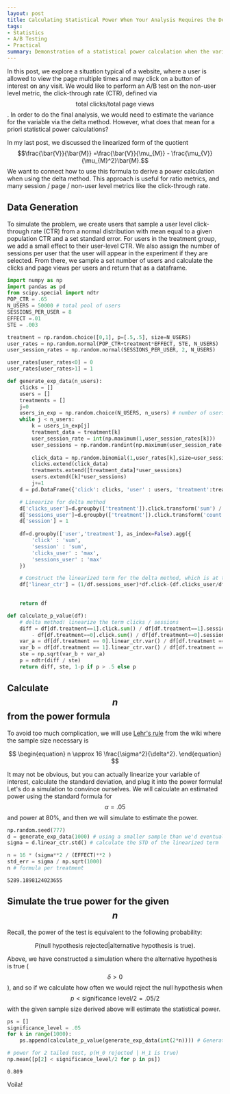 ```yaml
---
layout: post
title: Calculating Statistical Power When Your Analysis Requires the Delta Method
tags:
- Statistics
- A/B Testing
- Practical
summary: Demonstration of a statistical power calculation when the variable in question requires the use of the delta method-- i.e., it is a ratio metric.
---
```


In this post, we explore a situation typical of a website, where a user is allowed to view the page multiple times and may click on a button of interest on any visit. We would like to perform an A/B test on the non-user level metric, the click-through rate (CTR), defined via $$\text{total clicks}/\text{total page views}$$. In order to do the final analysis, we would need to estimate the variance for the variable via the delta method. However, what does that mean for a priori statistical power calculations?

In my last post, we discussed the linearized form of the quotient $$\frac{\bar{V}}{\bar{M}} =\frac{\bar{V}}{\mu_{M}} - \frac{\mu_{V}}{\mu_{M}^2}\bar{M}.$$ We want to connect how to use this formula to derive a power calculation when using the delta method. This approach is useful for ratio metrics, and many session / page / non-user level metrics like the click-through rate.


## Data Generation

To simulate the problem, we create users that sample a user level click-through rate (CTR) from a normal distribution with mean equal to a given population CTR and a set standard error. For users in the treatment group, we add a small effect to their user-level CTR. We also assign the number of sessions per user that the user will appear in the experiment if they are selected. From there, we sample a set number of users and calculate the clicks and page views per users and return that as a dataframe.

```python
import numpy as np
import pandas as pd
from scipy.special import ndtr
POP_CTR = .65
N_USERS = 50000 # total pool of users
SESSIONS_PER_USER = 8
EFFECT =.01
STE = .003

treatment = np.random.choice([0,1], p=[.5,.5], size=N_USERS)
user_rates = np.random.normal(POP_CTR+treatment*EFFECT, STE, N_USERS)
user_session_rates = np.random.normal(SESSIONS_PER_USER, 2, N_USERS)

user_rates[user_rates<0] = 0
user_rates[user_rates>1] = 1

def generate_exp_data(n_users):
    clicks = []
    users = []
    treatments = []
    j=0
    users_in_exp = np.random.choice(N_USERS, n_users) # number of users in the experiment
    while j < n_users:
        k = users_in_exp[j]
        treatment_data = treatment[k]
        user_session_rate = int(np.maximum(1,user_session_rates[k]))
        user_sessions = np.random.randint(np.maximum(user_session_rate-2,1),user_session_rate+2)
        
        click_data = np.random.binomial(1,user_rates[k],size=user_sessions).tolist()
        clicks.extend(click_data)
        treatments.extend([treatment_data]*user_sessions)
        users.extend([k]*user_sessions)
        j+=1
    d = pd.DataFrame({'click': clicks, 'user' : users, 'treatment':treatments})

    # Linearize for delta method
    d['clicks_user']=d.groupby(['treatment']).click.transform('sum') / d.groupby(['treatment']).user.transform('nunique')
    d['sessions_user']=d.groupby(['treatment']).click.transform('count')/ d.groupby(['treatment']).user.transform('nunique')
    d['session'] = 1
    
    df=d.groupby(['user','treatment'], as_index=False).agg({
        'click' : 'sum',
        'session' : 'sum',
        'clicks_user' : 'max',
        'sessions_user' : 'max'
    })

    # Construct the linearized term for the delta method, which is at the user level!
    df['linear_ctr'] = (1/df.sessions_user)*df.click-(df.clicks_user/df.sessions_user**2)*df.session

    
    return df

def calculate_p_value(df):
    # delta method! linearize the term clicks / sessions    
    diff = df[df.treatment==1].click.sum() / df[df.treatment==1].session.sum() \
        - df[df.treatment==0].click.sum() / df[df.treatment==0].session.sum() 
    var_a = df[df.treatment == 0].linear_ctr.var() / df[df.treatment == 0].user.nunique()
    var_b = df[df.treatment == 1].linear_ctr.var() / df[df.treatment == 1].user.nunique()
    ste = np.sqrt(var_b + var_a)
    p = ndtr(diff / ste)
    return diff, ste, 1-p if p > .5 else p
```

## Calculate $$n$$ from the power formula

To avoid too much complication, we will use [Lehr's rule](https://en.wikipedia.org/wiki/Power_of_a_test) from the wiki where the sample size necessary is 

$$
\begin{equation}
n \approx 16 \frac{\sigma^2}{\delta^2}.
\end{equation}
$$


It may not be obvious, but you can actually linearize your variable of interest, calculate the standard deviation, and plug it into the power formula! Let's do a simulation to convince ourselves. We will calculate an estimated power using the standard formula for $$\alpha=.05
$$ and power at 80%, and then we will simulate to estimate the power.


```python
np.random.seed(777)
d = generate_exp_data(1000) # using a smaller sample than we'd eventually need
sigma = d.linear_ctr.std() # calculate the STD of the linearized term

n = 16 * (sigma**2 / (EFFECT)**2 )
std_err = sigma / np.sqrt(1000)
n # formula per treatment
```




    5289.1898124023655



## Simulate the true power for the given $$n$$

Recall, the power of the test is equivalent to the following probability:

$$\begin{equation}P(\text{null hypothesis rejected} | \text{alternative hypothesis is true}).\end{equation}$$ 

Above, we have constructed a simulation where the alternative hypothesis is true ($$\delta>0$$), and so if we calculate how often we would reject the null hypothesis when $$p < \text{significance level}/2=.05/2$$ with the given sample size derived above will estimate the statistical power.


```python
ps = []
significance_level = .05
for k in range(1000):
    ps.append(calculate_p_value(generate_exp_data(int(2*n)))) # Generate P distribution

```


```python
# power for 2 tailed test, p(H_0 rejected | H_1 is true)
np.mean([p[2] < significance_level/2 for p in ps])
```




    0.809



Voila!
